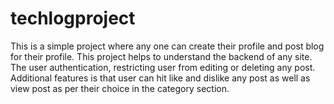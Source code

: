 # techlogproject
This is a simple project where any one can create their profile and post blog for their profile. This project helps to understand the backend of any site. The user authentication, restricting user from editing or deleting any post. Additional features is that user can hit like and dislike any post as well as view post as per their choice in the category section.
